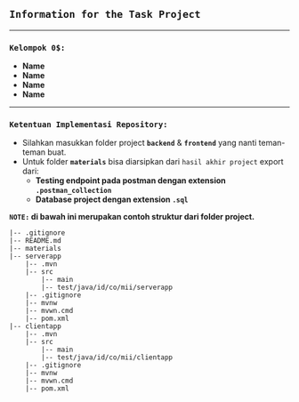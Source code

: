 ## **`Information for the Task Project`**
---
### **`Kelompok 0$:`**
- **Name**
- **Name**
- **Name**
- **Name**
---
### **`Ketentuan Implementasi Repository:`**
- Silahkan masukkan folder project **`backend`** & **`frontend`** yang nanti teman-teman buat.
- Untuk folder **`materials`** bisa diarsipkan dari `hasil akhir project` export dari:
  - **Testing endpoint pada postman dengan extension `.postman_collection`**
  - **Database project dengan extension `.sql`** 
    
**`NOTE:` di bawah ini merupakan contoh struktur dari folder project.**
```
|-- .gitignore
|-- README.md
|-- materials
|-- serverapp
    |-- .mvn
    |-- src
        |-- main
        |-- test/java/id/co/mii/serverapp
    |-- .gitignore
    |-- mvnw
    |-- mvwn.cmd
    |-- pom.xml
|-- clientapp
    |-- .mvn
    |-- src
        |-- main
        |-- test/java/id/co/mii/clientapp
    |-- .gitignore
    |-- mvnw
    |-- mvwn.cmd
    |-- pom.xml
```